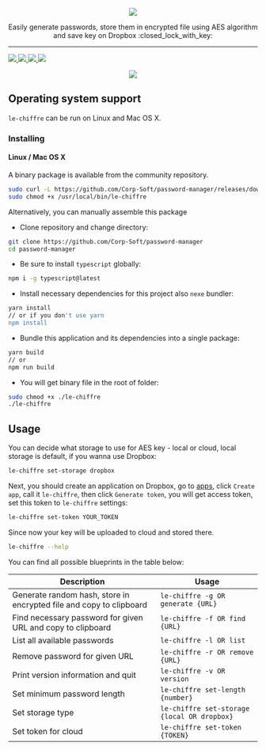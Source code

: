 <p align="center">
    <img src="https://dewey.tailorbrands.com/production/brand_version_mockup_image/365/463755365_f7ec8898-66d6-4a47-82db-9dc74f75c367.png?cb=1514282278">
</p>
<p align="center">
    Easily generate passwords, store them in encrypted file using AES algorithm and save key on Dropbox :closed_lock_with_key:
</p>

<hr>

<p>
<a href="https://github.com/Corp-Soft/password-manager/blob/master/LICENSE">
    <img src="https://img.shields.io/badge/License-MIT-blue.svg">
</a>

<a href="https://travis-ci.org/Corp-Soft/password-manager">
    <img src="https://travis-ci.org/Corp-Soft/password-manager.svg">
</a>

<a href="https://scrutinizer-ci.com/g/Corp-Soft/password-manager">
    <img src="https://scrutinizer-ci.com/g/Corp-Soft/password-manager/badges/quality-score.png?b=master">
</a>

<a href="https://badges.frapsoft.com/typescript/awesome/typescript.png?v=100">
    <img src="https://badges.frapsoft.com/typescript/awesome/typescript.png?v=100">
</a>
</p>

<p align="center">
    <img src="https://i.imgur.com/Ghv5q3K.png">
</p>

<h2>Operating system support</h2>
<p><code>le-chiffre</code> can be run on Linux and Mac OS X.</p>

<h3>Installing</h3>

<h4>Linux / Mac OS X</h4>
<p>A binary package is available from the community repository.</p>

```bash
sudo curl -L https://github.com/Corp-Soft/password-manager/releases/download/1.0.0/le-chiffre-x86_64 -o /usr/local/bin/le-chiffre
sudo chmod +x /usr/local/bin/le-chiffre
```

<p>Alternatively, you can manually assemble this package</p>

<ul>
    <li>Clone repository and change directory:</li>
</ul>

```bash
git clone https://github.com/Corp-Soft/password-manager
cd password-manager
```

<ul>
    <li>Be sure to install <code>typescript</code> globally:</li>
</ul>

```bash
npm i -g typescript@latest
```

<ul>
    <li>Install necessary dependencies for this project also <code>nexe</code> bundler:</li>
</ul>

```bash
yarn install
// or if you don't use yarn
npm install
```

<ul>
    <li>Bundle this application and its dependencies into a single package:</li>
</ul>

```bash
yarn build
// or
npm run build
```

<ul>
    <li>You will get binary file in the root of folder:</li>
</ul>

```bash
sudo chmod +x ./le-chiffre
./le-chiffre
```
<h2>Usage</h2>

<p>You can decide what storage to use for AES key - local or cloud, local storage is default, if you wanna use Dropbox:</p>

```bash
le-chiffre set-storage dropbox
```

<p>Next, you should create an application on Dropbox, go to <a href="https://www.dropbox.com/developers/apps" rel="nofollow">apps</a>, click <code>Create app</code>, call it <code>le-chiffre</code>, then click <code>Generate token</code>, you will get access token, set this token to <code>le-chiffre</code> settings:</p>

```bash
le-chiffre set-token YOUR_TOKEN
```

<p>Since now your key will be uploaded to cloud and stored there.</p>

```bash
le-chiffre --help
```

<p>You can find all possible blueprints in the table below:</p>

| Description | Usage |
| ----------- | ----- |
| Generate random hash, store in encrypted file and copy to clipboard | <code>le-chiffre -g OR generate {URL}</code> |
| Find necessary password for given URL and copy to clipboard | <code>le-chiffre -f OR find {URL}</code> |
| List all available passwords | <code>le-chiffre -l OR list</code> |
| Remove password for given URL | <code>le-chiffre -r OR remove {URL}</code> |
| Print version information and quit | <code>le-chiffre -v OR version</code> |
| Set minimum password length | <code>le-chiffre set-length {number}</code> |
| Set storage type | <code>le-chiffre set-storage {local OR dropbox}</code> |
| Set token for cloud | <code>le-chiffre set-token {TOKEN}</code> |
